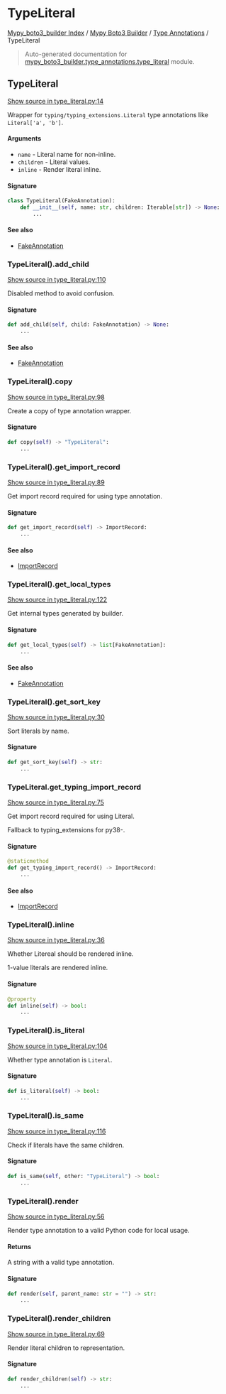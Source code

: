 # TypeLiteral

[Mypy_boto3_builder Index](../../README.md#mypy_boto3_builder-index) /
[Mypy Boto3 Builder](../index.md#mypy-boto3-builder) /
[Type Annotations](./index.md#type-annotations) /
TypeLiteral

> Auto-generated documentation for [mypy_boto3_builder.type_annotations.type_literal](https://github.com/youtype/mypy_boto3_builder/blob/main/mypy_boto3_builder/type_annotations/type_literal.py) module.

## TypeLiteral

[Show source in type_literal.py:14](https://github.com/youtype/mypy_boto3_builder/blob/main/mypy_boto3_builder/type_annotations/type_literal.py#L14)

Wrapper for `typing/typing_extensions.Literal` type annotations like `Literal['a', 'b']`.

#### Arguments

- `name` - Literal name for non-inline.
- `children` - Literal values.
- `inline` - Render literal inline.

#### Signature

```python
class TypeLiteral(FakeAnnotation):
    def __init__(self, name: str, children: Iterable[str]) -> None:
        ...
```

#### See also

- [FakeAnnotation](./fake_annotation.md#fakeannotation)

### TypeLiteral().add_child

[Show source in type_literal.py:110](https://github.com/youtype/mypy_boto3_builder/blob/main/mypy_boto3_builder/type_annotations/type_literal.py#L110)

Disabled method to avoid confusion.

#### Signature

```python
def add_child(self, child: FakeAnnotation) -> None:
    ...
```

#### See also

- [FakeAnnotation](./fake_annotation.md#fakeannotation)

### TypeLiteral().copy

[Show source in type_literal.py:98](https://github.com/youtype/mypy_boto3_builder/blob/main/mypy_boto3_builder/type_annotations/type_literal.py#L98)

Create a copy of type annotation wrapper.

#### Signature

```python
def copy(self) -> "TypeLiteral":
    ...
```

### TypeLiteral().get_import_record

[Show source in type_literal.py:89](https://github.com/youtype/mypy_boto3_builder/blob/main/mypy_boto3_builder/type_annotations/type_literal.py#L89)

Get import record required for using type annotation.

#### Signature

```python
def get_import_record(self) -> ImportRecord:
    ...
```

#### See also

- [ImportRecord](../import_helpers/import_record.md#importrecord)

### TypeLiteral().get_local_types

[Show source in type_literal.py:122](https://github.com/youtype/mypy_boto3_builder/blob/main/mypy_boto3_builder/type_annotations/type_literal.py#L122)

Get internal types generated by builder.

#### Signature

```python
def get_local_types(self) -> list[FakeAnnotation]:
    ...
```

#### See also

- [FakeAnnotation](./fake_annotation.md#fakeannotation)

### TypeLiteral().get_sort_key

[Show source in type_literal.py:30](https://github.com/youtype/mypy_boto3_builder/blob/main/mypy_boto3_builder/type_annotations/type_literal.py#L30)

Sort literals by name.

#### Signature

```python
def get_sort_key(self) -> str:
    ...
```

### TypeLiteral.get_typing_import_record

[Show source in type_literal.py:75](https://github.com/youtype/mypy_boto3_builder/blob/main/mypy_boto3_builder/type_annotations/type_literal.py#L75)

Get import record required for using Literal.

Fallback to typing_extensions for py38-.

#### Signature

```python
@staticmethod
def get_typing_import_record() -> ImportRecord:
    ...
```

#### See also

- [ImportRecord](../import_helpers/import_record.md#importrecord)

### TypeLiteral().inline

[Show source in type_literal.py:36](https://github.com/youtype/mypy_boto3_builder/blob/main/mypy_boto3_builder/type_annotations/type_literal.py#L36)

Whether Litereal should be rendered inline.

1-value literals are rendered inline.

#### Signature

```python
@property
def inline(self) -> bool:
    ...
```

### TypeLiteral().is_literal

[Show source in type_literal.py:104](https://github.com/youtype/mypy_boto3_builder/blob/main/mypy_boto3_builder/type_annotations/type_literal.py#L104)

Whether type annotation is `Literal`.

#### Signature

```python
def is_literal(self) -> bool:
    ...
```

### TypeLiteral().is_same

[Show source in type_literal.py:116](https://github.com/youtype/mypy_boto3_builder/blob/main/mypy_boto3_builder/type_annotations/type_literal.py#L116)

Check if literals have the same children.

#### Signature

```python
def is_same(self, other: "TypeLiteral") -> bool:
    ...
```

### TypeLiteral().render

[Show source in type_literal.py:56](https://github.com/youtype/mypy_boto3_builder/blob/main/mypy_boto3_builder/type_annotations/type_literal.py#L56)

Render type annotation to a valid Python code for local usage.

#### Returns

A string with a valid type annotation.

#### Signature

```python
def render(self, parent_name: str = "") -> str:
    ...
```

### TypeLiteral().render_children

[Show source in type_literal.py:69](https://github.com/youtype/mypy_boto3_builder/blob/main/mypy_boto3_builder/type_annotations/type_literal.py#L69)

Render literal children to representation.

#### Signature

```python
def render_children(self) -> str:
    ...
```



